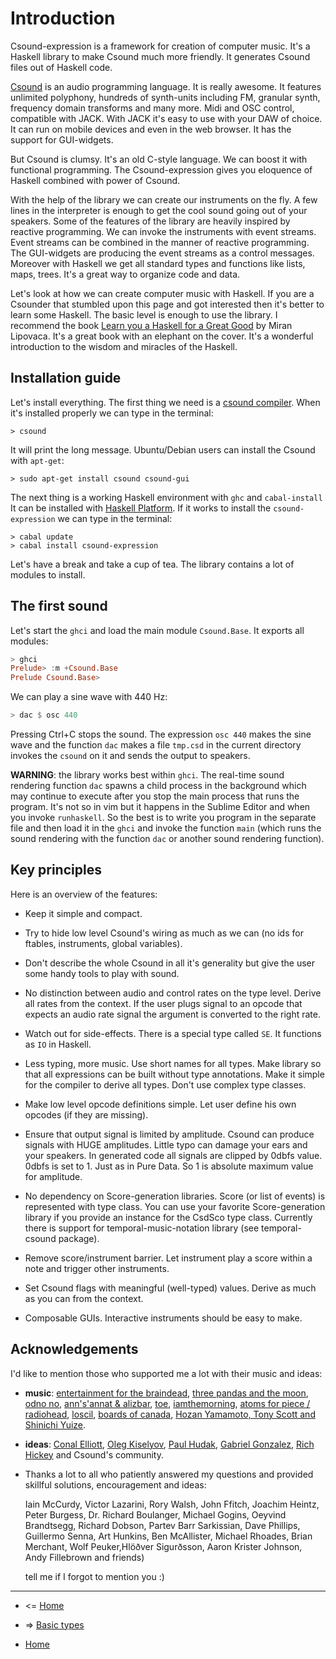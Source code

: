 
Introduction
===============================================

Csound-expression is a framework for creation of computer music.
It's a Haskell library to make Csound much more friendly.
It generates Csound files out of Haskell code.


[Csound](http://www.csounds.com/) is an audio programming language. It is really awesome. 
It features unlimited polyphony, hundreds of synth-units 
including FM, granular synth, frequency domain transforms and many more.
Midi and OSC control, compatible with JACK. With JACK it's easy to use with your DAW
of choice. It can run on mobile devices and even in the web browser. 
It has the support for GUI-widgets.

But Csound is clumsy. It's an old  C-style language. We can boost it with 
functional programming. The Csound-expression gives you eloquence of Haskell 
combined with power of Csound.

With the help of the library we can create our instruments on the fly. 
A few lines in the interpreter is enough to get the cool sound going
out of your speakers. Some of the features of the library are heavily inspired
by reactive programming. We can invoke the instruments with event streams.
Event streams can be combined in the manner of reactive programming. 
The GUI-widgets are producing the event streams as a control messages. 
Moreover with Haskell we get all standard types and functions like 
lists, maps, trees. It's a great way to organize code and data.

Let's look at how we can create computer music with Haskell. 
If you are a Csounder that stumbled upon this page and got interested then
it's better to learn some Haskell. The basic level is enough to use 
the library. I recommend the book [Learn you a Haskell for a Great Good](http://learnyouahaskell.com/) by Miran Lipovaca.
It's a great book with an elephant on the cover. It's a wonderful introduction to the
wisdom and miracles of the Haskell.

Installation guide
-----------------------------------

Let's install everything. The first thing we need is a 
[csound compiler](http://www.csounds.com/resources/downloads/).
When it's installed properly we can type in the terminal:

~~~
> csound
~~~

It will print the long message. Ubuntu/Debian users can install the Csound with `apt-get`:

~~~
> sudo apt-get install csound csound-gui
~~~

The next thing is a working Haskell environment with `ghc` and `cabal-install`
It can be installed with [Haskell Platform](http://www.haskell.org/platform/).
If it works to install the `csound-expression` we can type in the terminal:

~~~
> cabal update
> cabal install csound-expression
~~~

Let's have a break and take a cup of tea. The library contains 
a lot of modules to install. 

The first sound
---------------------------------------------------------

Let's start the `ghci` and load the main module `Csound.Base`. It exports
all modules:

~~~haskell
> ghci
Prelude> :m +Csound.Base
Prelude Csound.Base> 
~~~

We can play a sine wave with 440 Hz:

~~~haskell
> dac $ osc 440
~~~

Pressing Ctrl+C stops the sound. The expression `osc 440` makes the sine wave and
the function `dac` makes a file `tmp.csd` in the current directory invokes the `csound`
on it and sends the output to speakers.

**WARNING**: the library works best within `ghci`. The real-time sound rendering 
function `dac` spawns a child process in the background which may continue 
to execute after you stop the main process that runs the program. 
It's not so in vim but it happens in the Sublime Editor and when you 
invoke `runhaskell`. So the best is to write you program in the 
separate file and then load it in the `ghci` and invoke the function 
`main` (which runs the sound rendering with the function `dac` or
another sound rendering function).


Key principles
----------------------------------------------------

Here is an overview of the features:

* Keep it simple and compact.

* Try to hide low level Csound's wiring as much as we can (no ids for ftables, instruments, global variables).

* Don't describe the whole Csound in all it's generality 
    but give the user some handy tools to play with sound.

* No distinction between audio and control rates on the type level. 
    Derive all rates from the context. If the user plugs signal to 
    an opcode that expects an audio rate signal the argument is converted to the right rate.
  
* Watch out for side-effects. There is a special type called `SE`. It functions as `IO` in Haskell.     

* Less typing, more music. Use short names for all types. Make library 
    so that all expressions can be built without type annotations. 
    Make it simple for the compiler to derive all types. Don't use complex type classes.

* Make low level opcode definitions simple. Let user define his own opcodes (if they are missing).

* Ensure that output signal is limited by amplitude. Csound can produce 
    signals with HUGE amplitudes. Little typo can damage your ears 
    and your speakers. In generated code all signals are clipped 
    by 0dbfs value. 0dbfs is set to 1. Just as in Pure Data. 
    So 1 is absolute maximum value for amplitude. 

* No dependency on Score-generation libraries. Score (or list of events) 
    is represented with type class. You can use your favorite Score-generation 
    library if you provide an instance for the CsdSco type class. Currently 
    there is support for temporal-music-notation library (see temporal-csound package).

* Remove score/instrument barrier. Let instrument play a score within a note 
    and trigger other instruments. 

* Set Csound flags with meaningful (well-typed) values. 
        Derive as much as you can from the context.

* Composable GUIs. Interactive instruments should be easy to make.


Acknowledgements 
------------------------------------------------------

I'd like to mention those who supported me a lot with their music and ideas:

* **music**: [entertainment for the braindead](http://entertainmentforthebraindead.com/), 
   [three pandas and the moon](https://soundcloud.com/three-pandas-and-the-moon), 
   [odno no](http://odnono.ru/), [ann's'annat & alizbar](http://www.alizbar-harp.com/), 
   [toe](http://toe.st/), [iamthemorning](http://iamthemorning.com/), [atoms for piece / radiohead](http://www.radiohead.com/deadairspace/), 
    [loscil](http://www.loscil.ca/), [boards of canada](http://boardsofcanada.com/vinyl-reissues/), [Hozan Yamamoto, Tony Scott and Shinichi Yuize](http://en.wikipedia.org/wiki/Music_for_Zen_Meditation). 

* **ideas**: [Conal Elliott](http://conal.net/), [Oleg Kiselyov](http://okmij.org/ftp/), 
    [Paul Hudak](http://haskell.cs.yale.edu/people/paul-hudak/), [Gabriel Gonzalez](http://www.haskellforall.com/), 
    [Rich Hickey](http://thechangelog.com/rich-hickeys-greatest-hits/) and Csound's community.

* Thanks a lot to all who patiently answered my questions and provided skillful solutions, encouragement and ideas:

    Iain McCurdy, Victor Lazarini, Rory Walsh, John Ffitch, Joachim Heintz, Peter Burgess, Dr. Richard Boulanger, Michael Gogins, Oeyvind Brandtsegg,
    Richard Dobson, Partev Barr Sarkissian, Dave Phillips, Guillermo Senna, Art Hunkins, 
    Ben McAllister, Michael Rhoades, Brian Merchant, Wolf Peuker,Hlöðver Sigurðsson, Aaron Krister Johnson, Andy Fillebrown and friends)

    tell me if I forgot to mention you :)


----------------------------------------------------

* <= [Home](https://github.com/anton-k/csound-expression/blob/master/tutorial/Index.md)

* => [Basic types](https://github.com/anton-k/csound-expression/blob/master/tutorial/chapters/BasicTypesTutorial.md)

* [Home](https://github.com/anton-k/csound-expression/blob/master/tutorial/Index.md)
